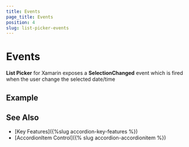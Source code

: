 ```yaml
---
title: Events
page_title: Events
position: 4
slug: list-picker-events
---
```


# Events

**List Picker** for Xamarin exposes a **SelectionChanged** event which is fired when the user change the selected date/time

## Example



## See Also

- [Key Features]({%slug accordion-key-features %})
- [AccordionItem Control]({% slug accordion-accordionitem %})
